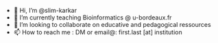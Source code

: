 - 👋 Hi, I’m @slim-karkar
- 🌱 I’m currently teaching Bioinformatics @ u-bordeaux.fr
- 💞️ I’m looking to collaborate on educative and pedagogical ressources
- 📫 How to reach me : DM or email@: first.last [at] institution 

<!---
slim-karkar/slim-karkar is a ✨ special ✨ repository because its `README.md` (this file) appears on your GitHub profile.
You can click the Preview link to take a look at your changes.
--->

